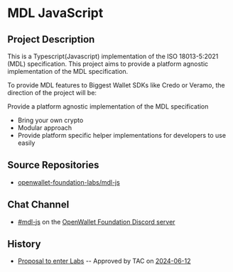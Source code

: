 # MDL JavaScript

## Project Description

This is a Typescript(Javascript) implementation of the ISO 18013-5:2021 (MDL) specification. This project aims to provide a platform agnostic implementation of the MDL specification.

To provide MDL features to Biggest Wallet SDKs like Credo or Veramo, the direction of the project will be:

Provide a platform agnostic implementation of the MDL specification
- Bring your own crypto
- Modular approach
- Provide platform specific helper implementations for developers to use easily

## Source Repositories

- [openwallet-foundation-labs/mdl-js](https://github.com/openwallet-foundation-labs/mdl-js)

## Chat Channel

- [#mdl-js](https://discord.com/channels/1022962884864643214/1251180041124053052) on the [OpenWallet Foundation Discord server](https://discord.gg/openwalletfoundation)

## History

- [Proposal to enter Labs](https://github.com/openwallet-foundation/project-proposals/blob/b5ce3f394aff6b1f286cf94ef63588d95ebbcba9/projects/mdl-js.md) -- Approved by TAC on [2024-06-12](../meetings/2024/2024-06-12.md)
